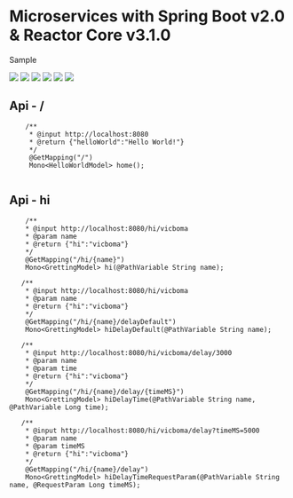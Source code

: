 # Microservices with Spring Boot v2.0 & Reactor Core v3.1.0

Sample


![](https://img.shields.io/badge/build-success-greenligth.svg)  ![](https://img.shields.io/badge/Maven-4.0.0-blue.svg)  ![](https://img.shields.io/badge/Java-1.8-blue.svg)  ![](https://img.shields.io/badge/SpringBoot-2.00-blue.svg)  ![](https://img.shields.io/badge/ReactorCore-3.1.0-yellow.svg)  ![](https://img.shields.io/badge/JUnit-4.10-orange.svg)


## Api - /

```
    /**
     * @input http://localhost:8080
     * @return {"helloWorld":"Hello World!"}
     */
     @GetMapping("/")
     Mono<HelloWorldModel> home();
     
```

## Api - hi

```
    /**
    * @input http://localhost:8080/hi/vicboma
    * @param name
    * @return {"hi":"vicboma"}
    */
    @GetMapping("/hi/{name}")
    Mono<GrettingModel> hi(@PathVariable String name);

   /**
    * @input http://localhost:8080/hi/vicboma
    * @param name
    * @return {"hi":"vicboma"}
    */
    @GetMapping("/hi/{name}/delayDefault")
    Mono<GrettingModel> hiDelayDefault(@PathVariable String name);

   /**
    * @input http://localhost:8080/hi/vicboma/delay/3000
    * @param name
    * @param time
    * @return {"hi":"vicboma"}
    */
    @GetMapping("/hi/{name}/delay/{timeMS}")
    Mono<GrettingModel> hiDelayTime(@PathVariable String name, @PathVariable Long time);

   /**
    * @input http://localhost:8080/hi/vicboma/delay?timeMS=5000
    * @param name
    * @param timeMS
    * @return {"hi":"vicboma"}
    */
    @GetMapping("/hi/{name}/delay")
    Mono<GrettingModel> hiDelayTimeRequestParam(@PathVariable String name, @RequestParam Long timeMS);

```
